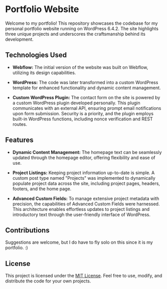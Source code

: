 # Portfolio Website

Welcome to my portfolio! This repository showcases the codebase for my personal portfolio website running on WordPress 6.4.2. The site highlights three unique projects and underscores the craftsmanship behind its development.

## Technologies Used

- **Webflow:** The initial version of the website was built on Webflow, utilizing its design capabilities.

- **WordPress:** The code was later transformed into a custom WordPress template for enhanced functionality and dynamic content management.

- **Custom WordPress Plugin:** The contact form on the site is powered by a custom WordPress plugin developed personally. This plugin communicates with an external API, ensuring prompt email notifications upon form submission. Security is a priority, and the plugin employs built-in WordPress functions, including nonce verification and REST routes.

## Features

- **Dynamic Content Management:** The homepage text can be seamlessly updated through the homepage editor, offering flexibility and ease of use.

- **Project Listings:** Keeping project information up-to-date is simple. A custom post type named "Projects" was implemented to dynamically populate project data across the site, including project pages, headers, footers, and the home page.

- **Advanced Custom Fields:** To manage extensive project metadata with precision, the capabilities of Advanced Custom Fields were harnessed. This architecture enables effortless updates to project listings and introductory text through the user-friendly interface of WordPress.

## Contributions

Suggestions are welcome, but I do have to fly solo on this since it is my portfolio. :)

## License

This project is licensed under the [MIT License](LICENSE). Feel free to use, modify, and distribute the code for your own projects.
